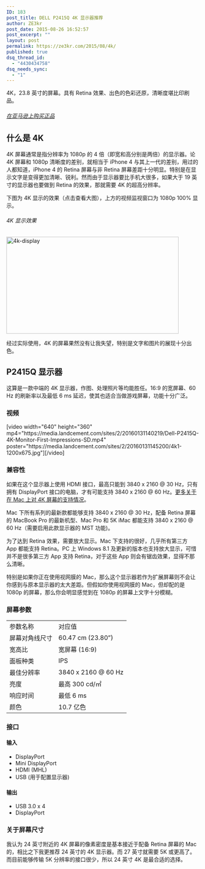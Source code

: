 ```yaml
---
ID: 183
post_title: DELL P2415Q 4K 显示器推荐
author: ZE3kr
post_date: 2015-08-26 16:52:57
post_excerpt: ""
layout: post
permalink: https://ze3kr.com/2015/08/4k/
published: true
dsq_thread_id:
  - "4430434758"
dsq_needs_sync:
  - "1"
---
```

4K，23.8 英寸的屏幕。具有 Retina 效果、出色的色彩还原，清晰度堪比印刷品。
<h6><a href="http://www.amazon.cn/gp/product/B00S7WRWL8?tag=ze3kr-23" target="_blank">在亚马逊上购买正品</a></h6>

<h2>什么是 4K</h2>
4K 屏幕通常是指分辨率为 1080p 的 4 倍（即宽和高分别是两倍）的显示器。论 4K 屏幕和 1080p 清晰度的差别，就相当于 iPhone 4 与其上一代的差别，用过的人都知道，iPhone 4 的 Retina 屏幕与非 Retina 屏幕差距十分明显。特别是在显示文字是变得更加清晰、锐利。然而由于显示器要比手机大很多，如果大于 19 英寸的显示器也要做到 Retina 的效果，那就需要 4K 的超高分辨率。

下图为 4K 显示<!--more-->的效果（点击查看大图），上方的视频监视窗口为 1080p 100% 显示。
<h6>4K 显示效果</h6>
<a href="https://media.landcement.com/sites/2/20160131145335/4k-display.png" rel="attachment wp-att-921"><img src="https://media.landcement.com/sites/2/20160131145335/4k-display-450x253.png" alt="4k-display" width="450" height="253" class="aligncenter size-medium wp-image-921" /></a>

经过实际使用，4K 的屏幕果然没有让我失望，特别是文字和图片的展现十分出色。
<h2>P2415Q 显示器</h2>
这算是一款中端的 4K 显示器，作图、处理照片等均能胜任。16:9 的宽屏幕、60 Hz 的刷新率以及最低 6 ms 延迟，使其也适合当做游戏屏幕，功能十分广泛。
<h3>视频</h3>
[video width="640" height="360" mp4="https://media.landcement.com/sites/2/20160131140219/Dell-P2415Q-4K-Monitor-First-Impressions-SD.mp4" poster="https://media.landcement.com/sites/2/20160131145200/4k1-1200x675.jpg"][/video]
<h3>兼容性</h3>
如果在这个显示器上使用 HDMI 接口，最高只能到 3840 x 2160 @ 30 Hz，只有拥有 DisplayPort 接口的电脑，才有可能支持 3840 x 2160 @ 60 Hz。<a href="https://support.apple.com/zh-cn/HT202856">更多关于在 Mac 上对 4K 屏幕的支持情况</a>。

Mac 下所有系列的最新款都能够支持 3840 x 2160 @ 30 Hz，配备 Retina 屏幕的 MacBook Pro 的最新机型、Mac Pro 和 5K iMac 都能支持 3840 x 2160 @ 60 Hz（需要启用此款显示器的 MST 功能)。

为了达到 Retina 效果，需要放大显示。Mac 下支持的很好，几乎所有第三方 App 都能支持 Retina。PC 上 Windows 8.1 及更新的版本也支持放大显示，可惜并不是很多第三方 App 支持 Retina，对于这些 App 则会有锯齿效果，显得不那么清晰。

特别是如果你正在使用视网膜的 Mac，那么这个显示器若作为扩展屏幕则不会让你感到与原本显示器的太大差距。但假如你使用视网膜的 Mac，但却配的是 1080p 的屏幕，那么你会明显感觉到在 1080p 的屏幕上文字十分模糊。
<h3>屏幕参数</h3>
<table>
<tbody>
<tr>
<td>参数名称</td>
<td>对应值</td>
</tr>
<tr>
<td>屏幕对角线尺寸</td>
<td>60.47 cm (23.80”)</td>
</tr>
<tr>
<td>宽高比</td>
<td>宽屏幕 (16:9)</td>
</tr>
<tr>
<td>面板种类</td>
<td>IPS</td>
</tr>
<tr>
<td>最佳分辨率</td>
<td>3840 x 2160 @ 60 Hz</td>
</tr>
<tr>
<td>亮度</td>
<td>最高 300 cd/㎡</td>
</tr>
<tr>
<td>响应时间</td>
<td>最低 6 ms</td>
</tr>
<tr>
<td>颜色</td>
<td>10.7 亿色</td>
</tr>
</tbody>
</table>
<h3>接口</h3>
<h4>输入</h4>
<ul>
	<li>DisplayPort</li>
	<li>Mini DisplayPort</li>
	<li>HDMI (MHL)</li>
	<li>USB (用于配置显示器)</li>
</ul>
<h4>输出</h4>
<ul>
	<li>USB 3.0 x 4</li>
	<li>DisplayPort</li>
</ul>
<h3>关于屏幕尺寸</h3>
我认为 24 英寸附近的 4K 屏幕的像素密度是基本接近于配备 Retina 屏幕的 Mac 的，相比之下我更推荐 24 英寸的 4K 显示器。而 27 英寸就需要 5K 或更高了。而目前能够传输 5K 分辨率的接口很少，所以 24 英寸 4K 是最合适的选择。